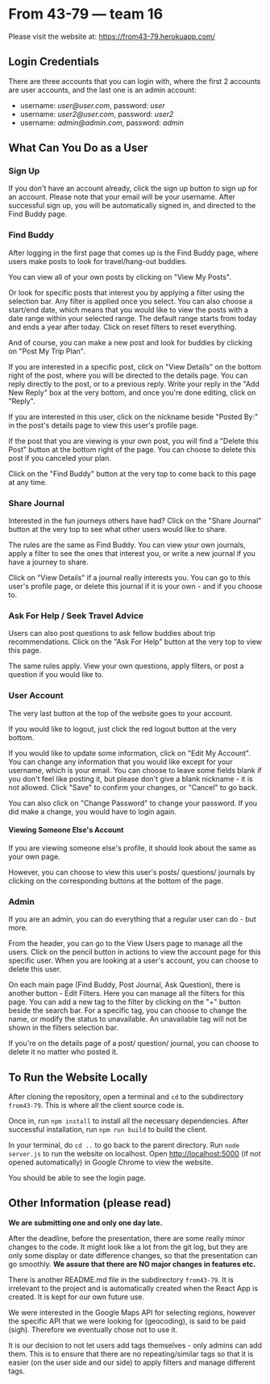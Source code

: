 # From 43-79 — team 16
Please visit the website at: https://from43-79.herokuapp.com/

## Login Credentials 
There are three accounts that you can login with, 
where the first 2 accounts are user accounts, and the last one is an admin account:
- username: _user@user.com_, password: _user_
- username: _user2@user.com_, password: _user2_
- username: _admin@admin.com_, password: _admin_

## What Can You Do as a User

### Sign Up
If you don't have an account already, click the sign up button to sign up for an account. 
Please note that your email will be your username. 
After successful sign up, you will be automatically signed in, and directed to the Find Buddy page.

### Find Buddy
After logging in the first page that comes up is the Find Buddy page, 
where users make posts to look for travel/hang-out buddies. 

You can view all of your own posts by clicking on "View My Posts".

Or look for specific posts that interest you by applying a filter using the selection bar.
Any filter is applied once you select. You can also choose a start/end date, which means that 
you would like to view the posts with a date range within your selected range.
The default range starts from today and ends a year after today.
Click on reset filters to reset everything.

And of course, you can make a new post and look for buddies by clicking on "Post My Trip Plan".

If you are interested in a specific post, click on "View Details" on the bottom right of the post, 
where you will be directed to the details page. You can reply directly to the post, or to a 
previous reply.
Write your reply in the "Add New Reply" box at the very bottom, 
and once you're done editing, click on "Reply".

If you are interested in this user, click on the nickname beside "Posted By:" 
in the post's details page to view this user's profile page. 

If the post that you are viewing is your own post, you will find a "Delete this Post" button at the bottom right
of the page. You can choose to delete this post if you canceled your plan.

Click on the "Find Buddy" button at the very top to come back to this page at any time.

### Share Journal
Interested in the fun journeys others have had? 
Click on the "Share Journal" button at the very top to see what other users would like to share.

The rules are the same as Find Buddy. 
You can view your own journals, apply a filter to see the ones that interest you, 
or write a new journal if you have a journey to share.

Click on "View Details" if a journal really interests you. 
You can go to this user's profile page, or delete this journal if it is your own - and if you choose to.

### Ask For Help / Seek Travel Advice
Users can also post questions to ask fellow buddies about trip recommendations. 
Click on the "Ask For Help" button at the very top to view this page.

The same rules apply. View your own questions, apply filters, or post a question if you would like to.

### User Account
The very last button at the top of the website goes to your account. 

If you would like to logout, just click the red logout button at the very bottom.

If you would like to update some information, click on "Edit My Account". 
You can change any information that you would like except for your username, which is your email. 
You can choose to leave some fields blank if you don't feel like posting it, 
but please don't give a blank nickname - it is not allowed. 
Click "Save" to confirm your changes, or "Cancel" to go back.

You can also click on "Change Password" to change your password. 
If you did make a change, you would have to login again. 

#### Viewing Someone Else's Account
If you are viewing someone else's profile, it should look about the same as your own page.

However, you can choose to view this user's posts/ questions/ journals by clicking on the 
corresponding buttons at the bottom of the page.

### Admin
If you are an admin, you can do everything that a regular user can do - but more.

From the header, you can go to the View Users page to manage all the users. Click on the pencil button in actions
to view the account page for this specific user. When you are looking at a user's account, you can choose
to delete this user.

On each main page (Find Buddy, Post Journal, Ask Question), there is another button - Edit Filters.
Here you can manage all the filters for this page. You can add a new tag to the filter by clicking on 
the "+" button beside the search bar.
For a specific tag, you can choose to change the name, 
or modify the status to unavailable. An unavailable tag will not be shown in the filters selection bar.

If you're on the details page of a post/ question/ journal, you can choose to delete it no matter who posted it.


## To Run the Website Locally
After cloning the repository, open a terminal and `cd` to the subdirectory `from43-79`. 
This is where all the client source code is.

Once in, run `npm install` to install all the necessary dependencies. 
After successful installation, run `npm run build` to build the client.

In your terminal, do `cd ..` to go back to the parent directory.
Run `node server.js` to run the website on localhost. 
Open [http://localhost:5000](http://localhost:5000) (if not opened automatically) in Google Chrome to view the website.

You should be able to see the login page.

## Other Information (please read)
**We are submitting one and only one day late.** 

After the deadline, before the presentation, there are some really minor changes to the code.
It might look like a lot from the git log, but they are only some display or date difference changes, 
so that the presentation can go smoothly. **We assure that there are NO major changes in features etc.**

There is another README.md file in the subdirectory `from43-79`. 
It is irrelevant to the project and is automatically created when the React App is created.
It is kept for our own future use. 

We were interested in the Google Maps API for selecting regions, however the specific API that we were looking
for (geocoding), is said to be paid (sigh). Therefore we eventually chose not to use it.

It is our decision to not let users add tags themselves - only admins can add them. 
This is to ensure that there are no repeating/similar tags so that it is easier (on the user side and our side)
to apply filters and manage different tags.